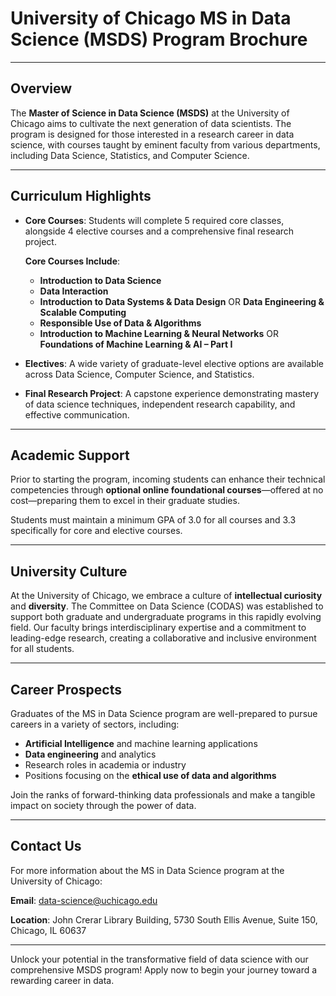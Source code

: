 # University of Chicago MS in Data Science (MSDS) Program Brochure

---

## Overview

The **Master of Science in Data Science (MSDS)** at the University of Chicago aims to cultivate the next generation of data scientists. The program is designed for those interested in a research career in data science, with courses taught by eminent faculty from various departments, including Data Science, Statistics, and Computer Science.

---

## Curriculum Highlights

- **Core Courses**: Students will complete 5 required core classes, alongside 4 elective courses and a comprehensive final research project.
  
  **Core Courses Include**:
  - **Introduction to Data Science**
  - **Data Interaction**
  - **Introduction to Data Systems & Data Design** OR **Data Engineering & Scalable Computing**
  - **Responsible Use of Data & Algorithms**
  - **Introduction to Machine Learning & Neural Networks** OR **Foundations of Machine Learning & AI – Part I**

- **Electives**: A wide variety of graduate-level elective options are available across Data Science, Computer Science, and Statistics.

- **Final Research Project**: A capstone experience demonstrating mastery of data science techniques, independent research capability, and effective communication.

---

## Academic Support

Prior to starting the program, incoming students can enhance their technical competencies through **optional online foundational courses**—offered at no cost—preparing them to excel in their graduate studies.

Students must maintain a minimum GPA of 3.0 for all courses and 3.3 specifically for core and elective courses.

---

## University Culture

At the University of Chicago, we embrace a culture of **intellectual curiosity** and **diversity**. The Committee on Data Science (CODAS) was established to support both graduate and undergraduate programs in this rapidly evolving field. Our faculty brings interdisciplinary expertise and a commitment to leading-edge research, creating a collaborative and inclusive environment for all students.

---

## Career Prospects

Graduates of the MS in Data Science program are well-prepared to pursue careers in a variety of sectors, including:

- **Artificial Intelligence** and machine learning applications
- **Data engineering** and analytics
- Research roles in academia or industry
- Positions focusing on the **ethical use of data and algorithms**

Join the ranks of forward-thinking data professionals and make a tangible impact on society through the power of data.

---

## Contact Us

For more information about the MS in Data Science program at the University of Chicago:

**Email**: [data-science@uchicago.edu](mailto:data-science@uchicago.edu)

**Location**: John Crerar Library Building, 5730 South Ellis Avenue, Suite 150, Chicago, IL 60637

---

Unlock your potential in the transformative field of data science with our comprehensive MSDS program! Apply now to begin your journey toward a rewarding career in data.